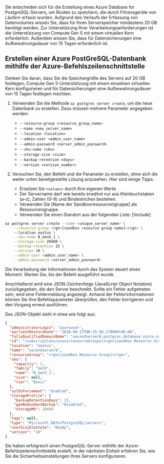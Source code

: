 Sie entscheiden sich für die Erstellung eines Azure Database for PostgreSQL-Servers, um Routen zu speichern, die durch Fitnessgeräte von Läufern erfasst wurden. Aufgrund des Verlaufs der Erfassung von Datenvolumes wissen Sie, dass für Ihren Serverspeicher mindestens 20 GB benötigt werden. Zur Unterstützung Ihrer Verarbeitungsanforderungen ist die Unterstützung von Compute Gen 5 mit einem virtuellen Kern erforderlich. Außerdem wissen Sie, dass für Datensicherungen eine Aufbewahrungsdauer von 15 Tagen erforderlich ist.

## <a name="create-an-azure-postgresql-database-with-the-azure-cli"></a>Erstellen einer Azure PostGreSQL-Datenbank mithilfe der Azure-Befehlszeilenschnittstelle

Denken Sie daran, dass Sie die Speichergröße des Servers auf 20 GB festlegen, Compute Gen 5-Unterstützung mit einem einzelnen virtuellen Kern konfigurieren und für Datensicherungen eine Aufbewahrungsdauer von 15 Tagen festlegen möchten.

1. Verwenden Sie die Methode `az postgres server create`, um die neue Datenbank zu erstellen. Dazu müssen mehrere Parameter angegeben werden:
    - `--resource-group <resource_group_name>`
    - `--name <new_server_name>`
    - `--location <location>`
    - `--admin-user <admin_user_name>`
    - `--admin-password <server_admin_password>`
    - `--sku-name <sku>`
    - `--storage-size <size>`
    - `--backup-retention <days>`
    - `--version <version_number>`
    
2. Versuchen Sie, den Befehl und die Parameter zu erstellen, ohne sich die weiter unten bereitgestellte Lösung anzusehen. Hier sind einige Tipps.
    - Ersetzen Sie `<values>` durch Ihre eigenen Werte. 
    - Der Servername darf wie bereits erwähnt nur aus Kleinbuchstaben (a–z), Zahlen (0–9) und Bindestrichen bestehen.
    - Verwenden Sie <rgn>[Name der Sandboxressourcengruppe]</rgn> als Ressourcengruppe.
    - Verwenden Sie einen Standort aus der folgenden Liste: [!include[](../../../includes/azure-sandbox-regions-note.md)]
    
```bash
az postgres server create --name <unique_server_name> \
    --resource-group <rgn>[sandbox resource group name]</rgn> \ 
    --location eastus \
    --sku-name B_Gen5_1 \
    --storage-size 20480 \
    --backup-retention 15 \
    --version 10 \
    --admin-user <admin_user_name> \
    --admin-password <server_admin_password>
```

Die Verarbeitung der Informationen durch das System dauert einen Moment. Warten Sie, bis der Befehl ausgeführt wurde.

Anschließend wird eine JSON-Zeichenfolge (JavaScript Object Notation) zurückgegeben, die den Server beschreibt. Sollte ein Fehler aufgetreten sein, wird eine Fehlermeldung angezeigt. Anhand der Fehlerinformationen können Sie Ihre Befehlsparameter überprüfen, den Fehler korrigieren und den Vorgang erneut ausführen.

Das JSON-Objekt sieht in etwa wie folgt aus:

```json
{
  "administratorLogin": "azureuser",
  "earliestRestoreDate": "2018-09-17T00:35:50.170000+00:00",
  "fullyQualifiedDomainName": "secondserver8.postgres.database.azure.com",
  "id": "/subscriptions/xxxxx/resourceGroups/<rgn>[sandbox Resource Group]</rgn>/providers/Microsoft.DBforPostgreSQL/servers/secondserver8",
  "location": "eastus",
  "name": "secondserver8",
  "resourceGroup": "<rgn>[sandbox Resource Group]</rgn>",
  "sku": {
    "capacity": 1,
    "family": "Gen5",
    "name": "B_Gen5_1",
    "size": null,
    "tier": "Basic"
  },
  "sslEnforcement": "Enabled",
  "storageProfile": {
    "backupRetentionDays": 15,
    "geoRedundantBackup": "Disabled",
    "storageMb": 20480
  },
  "tags": null,
  "type": "Microsoft.DBforPostgreSQL/servers",
  "userVisibleState": "Ready",
  "version": "10"
}
```

Sie haben erfolgreich einen PostgreSQL-Server mithilfe der Azure-Befehlszeilenschnittstelle erstellt. In der nächsten Einheit erfahren Sie, wie Sie die Sicherheitseinstellungen Ihres Servers konfigurieren.
